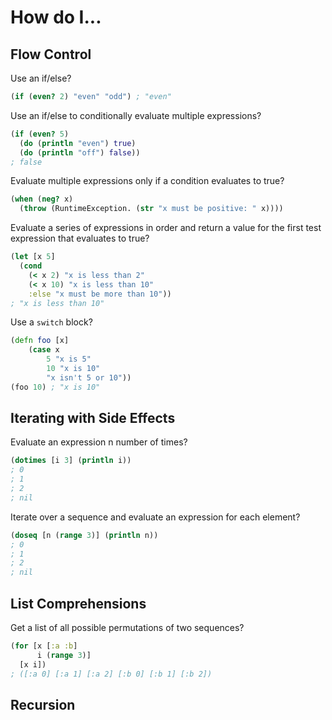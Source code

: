 # How do I...

## Flow Control

Use an if/else?

```clj
(if (even? 2) "even" "odd") ; "even"
```

Use an if/else to conditionally evaluate multiple expressions?

```clj
(if (even? 5)
  (do (println "even") true)
  (do (println "off") false))
; false
```

Evaluate multiple expressions only if a condition evaluates to true?

```clj
(when (neg? x)
  (throw (RuntimeException. (str "x must be positive: " x))))
```

Evaluate a series of expressions in order and return a value for the first test expression that evaluates to true?

```clj
(let [x 5]
  (cond
    (< x 2) "x is less than 2"
    (< x 10) "x is less than 10"
    :else "x must be more than 10"))
; "x is less than 10"
```

Use a `switch` block?

```clj
(defn foo [x]
    (case x
        5 "x is 5"
        10 "x is 10"
        "x isn't 5 or 10"))
(foo 10) ; "x is 10"
```

## Iterating with Side Effects

Evaluate an expression n number of times?

```clj
(dotimes [i 3] (println i))
; 0
; 1
; 2
; nil
```

Iterate over a sequence and evaluate an expression for each element?

```clj
(doseq [n (range 3)] (println n))
; 0
; 1
; 2
; nil
```

## List Comprehensions

Get a list of all possible permutations of two sequences?

```clj
(for [x [:a :b]
      i (range 3)]
  [x i])
; ([:a 0] [:a 1] [:a 2] [:b 0] [:b 1] [:b 2])
```

## Recursion
